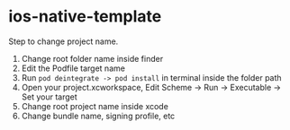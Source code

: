 # ios-native-template

Step to change project name.
1. Change root folder name inside finder
2. Edit the Podfile target name
3. Run `pod deintegrate -> pod install` in terminal inside the folder path
4. Open your project.xcworkspace, Edit Scheme -> Run -> Executable -> Set your target
5. Change root project name inside xcode
6. Change bundle name, signing profile, etc
